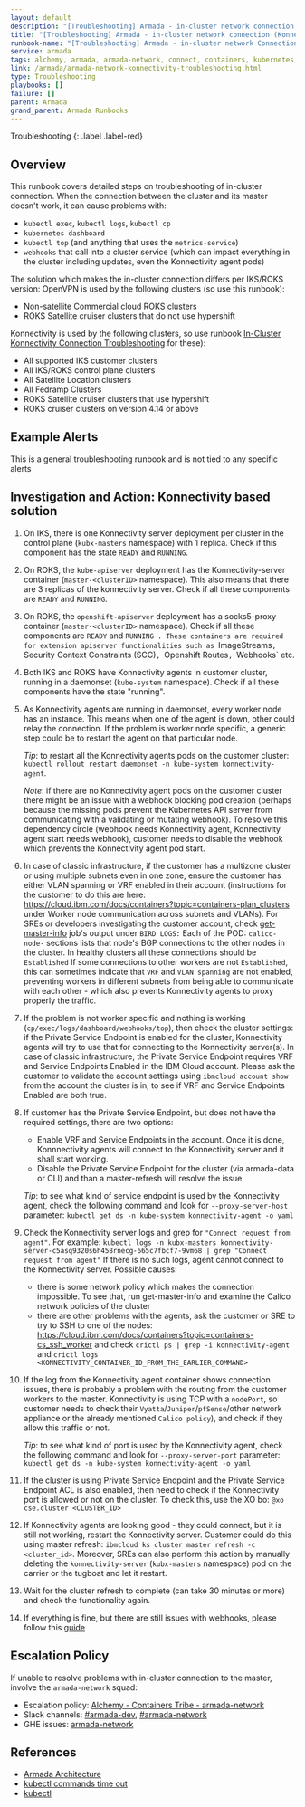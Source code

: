 ```yaml
---
layout: default
description: "[Troubleshooting] Armada - in-cluster network connection (Konnectivity)"
title: "[Troubleshooting] Armada - in-cluster network connection (Konnectivity)"
runbook-name: "[Troubleshooting] Armada - in-cluster network Connection (Konnectivity)"
service: armada
tags: alchemy, armada, armada-network, connect, containers, kubernetes, kube, kubectl, network,, bird, webhook, konnectivity, konnectivity-server, konnectivity-agent
link: /armada/armada-network-konnectivity-troubleshooting.html
type: Troubleshooting
playbooks: []
failure: []
parent: Armada
grand_parent: Armada Runbooks
---
```


Troubleshooting
{: .label .label-red}

## Overview

This runbook covers detailed steps on troubleshooting of in-cluster connection.
When the connection between the cluster and its master doesn't work, it can cause problems with:

- `kubectl exec`, `kubectl logs`, `kubectl cp`
- `kubernetes dashboard`
- `kubectl top` (and anything that uses the `metrics-service`)
- `webhooks` that call into a cluster service (which can impact everything in the cluster including updates, even the Konnectivity agent pods)

The solution which makes the in-cluster connection differs per IKS/ROKS version:
OpenVPN is used by the following clusters (so use this runbook):
- Non-satellite Commercial cloud ROKS clusters
- ROKS Satellite cruiser clusters that do not use hypershift

Konnectivity is used by the following clusters, so use runbook [In-Cluster Konnectivity Connection Troubleshooting](./armada-network-konnectivity-troubleshooting.html) for these):
- All supported IKS customer clusters
- All IKS/ROKS control plane clusters
- All Satellite Location clusters
- All Fedramp Clusters
- ROKS Satellite cruiser clusters that use hypershift
- ROKS cruiser clusters on version 4.14 or above

## Example Alerts

This is a general troubleshooting runbook and is not tied to any specific alerts

## Investigation and Action: Konnectivity based solution

1. On IKS, there is one Konnectivity server deployment per cluster in the control plane (`kubx-masters` namespace) with 1 replica. Check if this component has the state `READY` and `RUNNING`.

1. On ROKS, the `kube-apiserver` deployment has the Konnectivity-server container (`master-<clusterID>` namespace). This also means that there are 3 replicas of the konnectivity server. Check if all these components are `READY` and `RUNNING`.

1. On ROKS, the `openshift-apiserver` deployment has a socks5-proxy container (`master-<clusterID>` namespace). Check if all these components are `READY` and `RUNNING . These containers are required for extension apiserver functionalities such as `ImageStreams`, `Security Context Constraints (SCC)`, `Openshift Routes`, `Webhooks` etc.

1. Both IKS and ROKS have Konnectivity agents in customer cluster, running in a daemonset (`kube-system` namespace). Check if all these components have the state "running".

1. As Konnectivity agents are running in daemonset, every worker node has an instance. This means when one of the agent is down, other could relay the connection. If the problem is worker node specific, a generic step could be to restart the agent on that particular node.

    *Tip*: to restart all the Konnectivity agents pods on the customer cluster: `kubectl rollout restart daemonset -n kube-system konnectivity-agent`.

    *Note*: if there are no Konnectivity agent pods on the customer cluster there might be an issue with a webhook blocking pod creation (perhaps because the missing pods prevent the Kubernetes API server from communicating with a validating or mutating webhook). To resolve this dependency circle (webhook needs Konnectivity agent, Konnectivity agent start needs webhook), customer needs to disable the webhook which prevents the Konnectivity agent pod start.

1. In case of classic infrastructure, if the customer has a multizone cluster or using multiple subnets even in one zone, ensure the customer has either VLAN spanning or VRF enabled in their account (instructions for the customer to do this are here: https://cloud.ibm.com/docs/containers?topic=containers-plan_clusters under Worker node communication across subnets and VLANs). For SREs or developers investigating the customer account, check [get-master-info](https://alchemy-containers-jenkins.swg-devops.com/job/Containers-Runtime/job/armada-deploy-get-master-info/) job's output under `BIRD LOGS:` Each of the POD: `calico-node-` sections lists that node's BGP connections to the other nodes in the cluster. In healthy clusters all these connections should be `Established` If some connections to other workers are not `Established`, this can sometimes indicate that `VRF` and `VLAN spanning` are not enabled, preventing workers in different subnets from being able to communicate with each other - which also prevents Konnectivity agents to proxy properly the traffic.

1. If the problem is not worker specific and nothing is working (`cp/exec/logs/dashboard/webhooks/top`), then check the cluster settings: if the Private Service Endpoint is enabled for the cluster, Konnectivity agents will try to use that for connecting to the Konnectivity server(s). In case of classic infrastructure, the Private Service Endpoint requires VRF and Service Endpoints Enabled in the IBM Cloud account. Please ask the customer to validate the account settings using `ibmcloud account show` from the account the cluster is in, to see if VRF and Service Endpoints Enabled are both true.

1. If customer has the Private Service Endpoint, but does not have the required settings, there are two options:
    - Enable VRF and Service Endpoints in the account. Once it is done, Konnnectivity agents will connect to the Konnectivity server and it shall start working.
    - Disable the Private Service Endpoint for the cluster (via armada-data or CLI) and than a master-refresh will resolve the issue

    *Tip*: to see what kind of service endpoint is used by the Konnectivity agent, check the following command and look for `--proxy-server-host` parameter: `kubectl get ds -n kube-system konnectivity-agent -o yaml`

1. Check the Konnectivity server logs and grep for `"Connect request from agent"`.
    For example: `kubectl logs -n kubx-masters konnectivity-server-c5asq9320s6h458rnecg-665c7fbcf7-9vm68 | grep "Connect request from agent"`
    If there is no such logs, agent cannot connect to the Konnectivity server. Possible causes:
    - there is some network policy which makes the connection impossible. To see that, run get-master-info and examine the Calico network policies of the cluster
    - there are other problems with the agents, ask the customer or SRE to try to SSH to one of the nodes: https://cloud.ibm.com/docs/containers?topic=containers-cs_ssh_worker and check `crictl ps | grep -i konnectivity-agent` and `crictl logs <KONNECTIVITY_CONTAINER_ID_FROM_THE_EARLIER_COMMAND>`

1. If the log from the Konnectivity agent container shows connection issues, there is probably a problem with the routing from the customer workers to the master. Konnectivity is using TCP with a `nodePort`, so customer needs to check their `Vyatta`/`Juniper`/`pfSense`/other network appliance or the already mentioned `Calico policy`), and check if they allow this traffic or not.

    *Tip*: to see what kind of port is used by the Konnectivity agent, check the following command and look for `--proxy-server-port` parameter: `kubectl get ds -n kube-system konnectivity-agent -o yaml`

1. If the cluster is using Private Service Endpoint and the Private Service Endpoint ACL is also enabled, then need to check if the Konnectivity port is allowed or not on the cluster. To check this, use the XO bo: `@xo cse.cluster <CLUSTER_ID>`

1. If Konnectivity agents are looking good - they could connect, but it is still not working, restart the Konnectivity server. Customer could do this using master refresh: `ibmcloud ks cluster master refresh -c <cluster_id>`. Moreover, SREs can also perform this action by manually deleting the `konnectivity-server` (`kubx-masters` namespace) pod on the carrier or the tugboat and let it restart.

1. Wait for the cluster refresh to complete (can take 30 minutes or more) and check the functionality again.

1. If everything is fine, but there are still issues with webhooks, please follow this [guide](https://pages.github.ibm.com/alchemy-containers/armada-deploy/common-instructions/webhook-troubleshooting-runbook.html)
## Escalation Policy

If unable to resolve problems with in-cluster connection to the master, involve the `armada-network` squad:

  * Escalation policy: [Alchemy - Containers Tribe - armada-network](https://ibm.pagerduty.com/escalation_policies#P2MK3WQ)
  * Slack channels: [#armada-dev](https://ibm-argonauts.slack.com/messages/armada-dev), [#armada-network](https://ibm-argonauts.slack.com/messages/armada-network)
  * GHE issues: [armada-network](https://github.ibm.com/alchemy-containers/armada-network/issues/)

## References
  * [Armada Architecture](https://github.ibm.com/alchemy-containers/armada/tree/master/architecture)
  * [kubectl commands time out](https://cloud.ibm.com/docs/containers?topic=containers-cs_troubleshoot#exec_logs_fail)
  * [kubectl](https://kubernetes.io/docs/user-guide/kubectl/)
